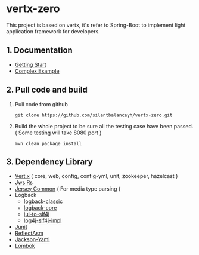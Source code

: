# vertx-zero

This project is based on vertx, it's refer to Spring-Boot to implement light application framework for developers.

## 1. Documentation

* [Getting Start](doc/vertx-starter.md)
* [Complex Example](doc/vertx-zero.md)

## 2. Pull code and build

1. Pull code from github

	```
	git clone https://github.com/silentbalanceyh/vertx-zero.git
	```

2. Build the whole project to be sure all the testing case have been passed. ( Some testing will take 8080 port )

	```
	mvn clean package install
	```


## 3. Dependency Library

* [Vert.x](http://www.mvnrepository.com/artifact/io.vertx) ( core, web, config, config-yml, unit, zookeeper, hazelcast )
* [Jws Rs](http://mvnrepository.com/artifact/javax.ws.rs/javax.ws.rs-api) 
* [Jersey Common](http://mvnrepository.com/artifact/org.glassfish.jersey.core/jersey-common) ( For media type parsing )
* Logback
	* [logback-classic](http://mvnrepository.com/artifact/ch.qos.logback/logback-classic)
	* [logback-core](http://mvnrepository.com/artifact/ch.qos.logback/logback-core)
	* [jul-to-slf4j](http://mvnrepository.com/artifact/org.slf4j/jul-to-slf4j)
	* [log4j-slf4j-impl](https://mvnrepository.com/artifact/org.apache.logging.log4j/log4j-slf4j-impl)
* [Junit](http://mvnrepository.com/artifact/junit/junit)
* [ReflectAsm](http://www.mvnrepository.com/artifact/com.esotericsoftware/reflectasm/)
* [Jackson-Yaml](http://www.mvnrepository.com/artifact/com.fasterxml.jackson.dataformat/jackson-dataformat-yaml)
* [Lombok](http://mvnrepository.com/artifact/org.projectlombok/lombok)
